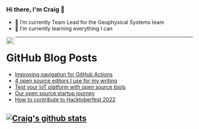 ### Hi there, I'm Craig 👋

<!--
**CraigTeelFugro/CraigTeelFugro** is a ✨ _special_ ✨ repository because its `README.md` (this file) appears on your GitHub profile.

Here are some ideas to get you started:
-->

- 🔭 I’m currently Team Lead for the Geophysical Systems team
- 🌱 I’m currently learning everything I can

[<img align="left" alt="Craig Teel | LinkedIn" width="22px" src="https://cdn.jsdelivr.net/npm/simple-icons@v3/icons/linkedin.svg" />][linkedin]

---

# GitHub Blog Posts

<!-- BLOG-POST-LIST:START -->
- [Improving navigation for GitHub Actions](https://github.blog/2022-10-20-improving-navigation-for-github-actions/)
- [4 open source editors I use for my writing](https://opensource.com/article/22/10/open-source-editors)
- [Test your IoT platform with open source tools](https://opensource.com/article/22/10/iot-test-jmeter)
- [Our open source startup journey](https://opensource.com/article/22/10/tooljet-open-source-journey)
- [How to contribute to Hacktoberfest 2022](https://opensource.com/article/22/10/how-to-contribute-hacktoberfest)
<!-- BLOG-POST-LIST:END -->

## [![Craig's github stats](https://github-readme-stats.vercel.app/api?username=craigteelfugro)](https://github.com/anuraghazra/github-readme-stats)


[linkedin]: https://linkedin.com/in/craig-teel-b8786771
